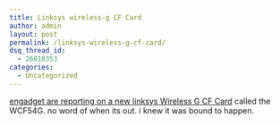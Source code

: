 ```yaml
---
title: Linksys wireless-g CF Card
author: admin
layout: post
permalink: /linksys-wireless-g-cf-card/
dsq_thread_id:
  - 26010353
categories:
  - Uncategorized
---
```

[engadget are reporting on a new linksys Wireless G CF Card][1] called the WCF54G. no word of when its out. i knew it was bound to happen.

 [1]: http://www.engadget.com/entry/7143840061761473/